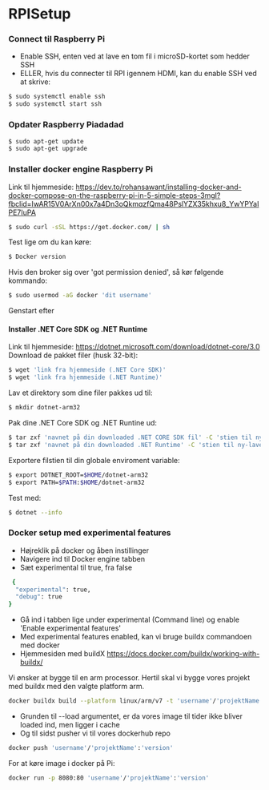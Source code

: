 # RPISetup
### Connect til Raspberry Pi
- Enable SSH, enten ved at lave en tom fil i microSD-kortet som hedder SSH
- ELLER, hvis du connecter til RPI igennem HDMI, kan du enable SSH ved at skrive:
```sh
$ sudo systemctl enable ssh
$ sudo systemctl start ssh
```

### Opdater Raspberry Piadadad
```sh
$ sudo apt-get update
$ sudo apt-get upgrade
```

### Installer docker engine Raspberry Pi
Link til hjemmeside: https://dev.to/rohansawant/installing-docker-and-docker-compose-on-the-raspberry-pi-in-5-simple-steps-3mgl?fbclid=IwAR15V0ArXn00x7a4Dn3oQkmqzfQma48PslYZX35khxu8_YwYPYaIPE7IuPA
```sh
$ sudo curl -sSL https://get.docker.com/ | sh
```
Test lige om du kan køre:
```sh
$ Docker version
```

Hvis den broker sig over 'got permission denied', så kør følgende kommando:
```sh
$ sudo usermod -aG docker 'dit username'
```
Genstart efter

#### Installer .NET Core SDK og .NET Runtime
Link til hjemmeside: https://dotnet.microsoft.com/download/dotnet-core/3.0
Download de pakket filer (husk 32-bit):
```sh
$ wget 'link fra hjemmeside (.NET Core SDK)'
$ wget 'link fra hjemmeside (.NET Runtime)'
```
Lav et direktory som dine filer pakkes ud til:
```sh
$ mkdir dotnet-arm32
```

Pak dine .NET Core SDK og .NET Runtine ud:
```sh
$ tar zxf 'navnet på din downloaded .NET CORE SDK fil' -C 'stien til ny-lavet mappe'
$ tar zxf 'navnet på din downloaded .NET Runtime' -C 'stien til ny-lavet mappe'
```

Exportere filstien til din globale enviroment variable:
```sh
$ export DOTNET_ROOT=$HOME/dotnet-arm32
$ export PATH=$PATH:$HOME/dotnet-arm32
```

Test med:
```sh
$ dotnet --info
```

### Docker setup med experimental features
- Højreklik på docker og åben instillinger
- Navigere ind til Docker engine  tabben
- Sæt experimental til true, fra false

```sh
 {
  "experimental": true,
  "debug": true
}
```
- Gå ind i tabben lige under experimental (Command line) og enable 'Enable experimental features'
- Med experimental features enabled, kan vi bruge buildx commandoen med docker
- Hjemmesiden med buildX https://docs.docker.com/buildx/working-with-buildx/

Vi ønsker at bygge til en arm processor. Hertil skal vi bygge vores projekt med buildx med den valgte platform arm.

```sh
docker buildx build --platform linux/arm/v7 -t 'username'/'projektName':'version' . --load 
```
- Grunden til --load argumentet, er da vores image til tider ikke bliver loaded ind, men ligger i cache
- Og til sidst pusher vi til vores dockerhub repo
```sh
docker push 'username'/'projektName':'version'
```

For at køre image i docker på Pi:
```sh
docker run -p 8080:80 'username'/'projektName':'version'
```
[//]: # (These are reference links used in the body of this note and get stripped out when the markdown processor does its job. There is no need to format nicely because it shouldn't be seen. Thanks SO - http://stackoverflow.com/questions/4823468/store-comments-in-markdown-syntax)


   [dill]: <https://github.com/joemccann/dillinger>
   [git-repo-url]: <https://github.com/joemccann/dillinger.git>
   [john gruber]: <http://daringfireball.net>
   [df1]: <http://daringfireball.net/projects/markdown/>
   [markdown-it]: <https://github.com/markdown-it/markdown-it>
   [Ace Editor]: <http://ace.ajax.org>
   [node.js]: <http://nodejs.org>
   [Twitter Bootstrap]: <http://twitter.github.com/bootstrap/>
   [jQuery]: <http://jquery.com>
   [@tjholowaychuk]: <http://twitter.com/tjholowaychuk>
   [express]: <http://expressjs.com>
   [AngularJS]: <http://angularjs.org>
   [Gulp]: <http://gulpjs.com>

   [PlDb]: <https://github.com/joemccann/dillinger/tree/master/plugins/dropbox/README.md>
   [PlGh]: <https://github.com/joemccann/dillinger/tree/master/plugins/github/README.md>
   [PlGd]: <https://github.com/joemccann/dillinger/tree/master/plugins/googledrive/README.md>
   [PlOd]: <https://github.com/joemccann/dillinger/tree/master/plugins/onedrive/README.md>
   [PlMe]: <https://github.com/joemccann/dillinger/tree/master/plugins/medium/README.md>
   [PlGa]: <https://github.com/RahulHP/dillinger/blob/master/plugins/googleanalytics/README.md>
